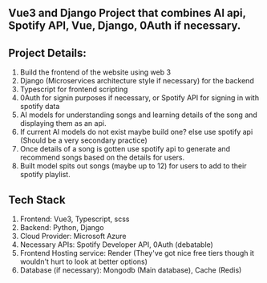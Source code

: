 ## Vue3 and Django Project that combines AI api, Spotify API, Vue, Django, 0Auth if necessary.

## Project Details:
1. Build the frontend of the website using web 3
2. Django (Microservices architecture style if necessary) for the backend
3. Typescript for frontend scripting
4. 0Auth for signin purposes if necessary, or Spotify API for signing in with spotify data
5. AI models for understanding songs and learning details of the song and displaying them as an api.
6. If current AI models do not exist maybe build one? else use spotify api (Should be a very secondary practice)
7. Once details of a song is gotten use spotify api to generate and recommend songs based on the details for users. 
8. Built model spits out songs (maybe up to 12) for users to add to their spotify playlist.


## Tech Stack
1. Frontend: Vue3, Typescript, scss
2. Backend: Python, Django
3. Cloud Provider: Microsoft Azure
4. Necessary APIs: Spotify Developer API, 0Auth (debatable)
5. Frontend Hosting service: Render (They've got nice free tiers though it wouldn't hurt to look at better options)
6. Database (if necessary): Mongodb (Main database), Cache (Redis)

